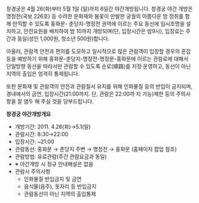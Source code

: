 창경궁은 4월 26(화)부터 5월 1일 (일)까지 6일간 야간개방됩니다. 창경궁 야간 개방은 명정전(국보 226호) 등 수려한 문화재와 봄꽃이 만발한 궁궐의 아름다운 밤 정취를 함께 만끽할 수 있도록 홍화문- 춘당지-명정전 권역에 이르는 주요 동선에 임시조명을 설치하고, 안전요원을 배치하여 밤 10까지 개방되며(단, 입장시간은 밤9시), 입장료는 주간과 동일(성인 1,000원, 청소년 500원)합니다.

아울러, 관람객 안전과 편의를 도모하고 일시적으로 많은 관람객이 입장할 경우의 혼잡 등을 예방하기 위해 홍화문-춘당지-명정전-명정문-홍화문에 이르는 관람로에 대해서 단일방향 동선을 따라서만 관람할 수 있도록 순로(順路)를 지정·운영하고, 동선이 아닌 지역의 출입은 엄격히 통제됩니다.

또한 문화재 및 관람객의 안전과 관람질서 유지를 위해 인화물질 등의 반입이 금지되며, 경내에서의 금연, 입장시간(21:00까지. 단, 관람은 22:00까 지 가능)제한 등의 주의사항을 잘 염두 해 주실 것을 당부드립니다.

**창경궁 야간개방개요**
- 개방기간: 2011. 4.26(화)→5.1(일)
- 관람시간: 8:30→22:00
- 입장시간: ~21:00
- 관람동선: 홍화문 → 춘당지 주변 → 명정전 → 홍화문 (홈페이지 팝업 참조)
- 관람방법: 유료관람(주간 관람요금과 동일)
- ※ 야간개방 시 정규 안내해설은 없음
- 관람시 주의사항
  - 인화물질 반입금지 및 금연
  - 음식물(음주), 돗자리 등 반입금지
  - 관람동선이 아닌 지역의 출입통제